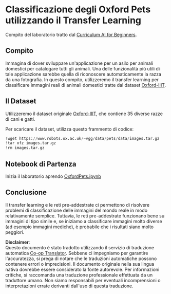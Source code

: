 <!--
CO_OP_TRANSLATOR_METADATA:
{
  "original_hash": "7765935c35fcee69b9fe2d0cfd6963e2",
  "translation_date": "2025-08-26T07:05:08+00:00",
  "source_file": "lessons/4-ComputerVision/08-TransferLearning/lab/README.md",
  "language_code": "it"
}
-->
# Classificazione degli Oxford Pets utilizzando il Transfer Learning

Compito del laboratorio tratto dal [Curriculum AI for Beginners](https://github.com/microsoft/ai-for-beginners).

## Compito

Immagina di dover sviluppare un'applicazione per un asilo per animali domestici per catalogare tutti gli animali. Una delle funzionalità più utili di tale applicazione sarebbe quella di riconoscere automaticamente la razza da una fotografia. In questo compito, utilizzeremo il transfer learning per classificare immagini reali di animali domestici tratte dal dataset [Oxford-IIIT](https://www.robots.ox.ac.uk/~vgg/data/pets/).

## Il Dataset

Utilizzeremo il dataset originale [Oxford-IIIT](https://www.robots.ox.ac.uk/~vgg/data/pets/), che contiene 35 diverse razze di cani e gatti.

Per scaricare il dataset, utilizza questo frammento di codice:

```python
!wget https://www.robots.ox.ac.uk/~vgg/data/pets/data/images.tar.gz
!tar xfz images.tar.gz
!rm images.tar.gz
```

## Notebook di Partenza

Inizia il laboratorio aprendo [OxfordPets.ipynb](../../../../../../lessons/4-ComputerVision/08-TransferLearning/lab/OxfordPets.ipynb)

## Conclusione

Il transfer learning e le reti pre-addestrate ci permettono di risolvere problemi di classificazione delle immagini del mondo reale in modo relativamente semplice. Tuttavia, le reti pre-addestrate funzionano bene su immagini di tipo simile e, se iniziamo a classificare immagini molto diverse (ad esempio immagini mediche), è probabile che i risultati siano molto peggiori.

**Disclaimer**:  
Questo documento è stato tradotto utilizzando il servizio di traduzione automatica [Co-op Translator](https://github.com/Azure/co-op-translator). Sebbene ci impegniamo per garantire l'accuratezza, si prega di notare che le traduzioni automatiche possono contenere errori o imprecisioni. Il documento originale nella sua lingua nativa dovrebbe essere considerato la fonte autorevole. Per informazioni critiche, si raccomanda una traduzione professionale effettuata da un traduttore umano. Non siamo responsabili per eventuali incomprensioni o interpretazioni errate derivanti dall'uso di questa traduzione.